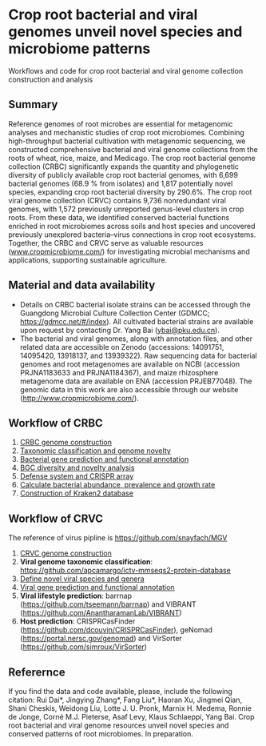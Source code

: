 # Crop root bacterial and viral genomes unveil novel species and microbiome patterns
Workflows and code for crop root bacterial and viral genome collection construction and analysis  

## Summary
Reference genomes of root microbes are essential for metagenomic analyses and mechanistic studies of crop root microbiomes. Combining high-throughput bacterial cultivation with metagenomic sequencing, we constructed comprehensive bacterial and viral genome collections from the roots of wheat, rice, maize, and Medicago. The crop root bacterial genome collection (CRBC) significantly expands the quantity and phylogenetic diversity of publicly available crop root bacterial genomes, with 6,699 bacterial genomes (68.9 % from isolates) and 1,817 potentially novel species, expanding crop root bacterial diversity by 290.6%. The crop root viral genome collection (CRVC) contains 9,736 nonredundant viral genomes, with 1,572 previously unreported genus-level clusters in crop roots. From these data, we identified conserved bacterial functions enriched in root microbiomes across soils and host species and uncovered previously unexplored bacteria–virus connections in crop root ecosystems. Together, the CRBC and CRVC serve as valuable resources (www.cropmicrobiome.com/) for investigating microbial mechanisms and applications, supporting sustainable agriculture.

## Material and data availability
- Details on CRBC bacterial isolate strains can be accessed through the Guangdong Microbial Culture Collection Center (GDMCC; https://gdmcc.net/#/index). All cultivated bacterial strains are available upon request by contacting Dr. Yang Bai (ybai@pku.edu.cn).
- The bacterial and viral genomes, along with annotation files, and other related data are accessible on Zenodo (accessions: 14091751, 14095420, 13918137, and 13939322). Raw sequencing data for bacterial genomes and root metagenomes are available on NCBI (accession PRJNA1183633 and PRJNA1184367), and maize rhizosphere metagenome data are available on ENA (accession PRJEB77048). The genomic data in this work are also accessible through our website (http://www.cropmicrobiome.com/).

## Workflow of CRBC
1. [CRBC genome construction](CRBC_workflow/CRBC_genome_construction)
2. [Taxonomic classification and genome novelty](CRBC_workflow/Taxonomic_classification_and_genome_novelty)
3. [Bacterial gene prediction and functional annotation](CRBC_workflow/Gene_prediction_and_functional_annotation)
4. [BGC diversity and novelty analysis](BGC_diversity_and_novelty_analysis)
5. [Defense system and CRlSPR array](Defense_system_and_CRISPR_array)
6. [Calculate bacterial abundance, prevalence and growth rate](Bacterial_abundance_and_growth_rate)
7. [Construction of Kraken2 database](Generate_of_Kraken2_database)
  
## Workflow of CRVC  
The reference of virus pipline is https://github.com/snayfach/MGV 
1. [CRVC genome construction](CRVC_workflow/CRVC_gene_prediction_and_functional_annotation.md)
2. **Viral genome taxonomic classification**: https://github.com/apcamargo/ictv-mmseqs2-protein-database
3. [Define novel viral species and genera](CRVC_workflow/Species_Genus_level_clustering.md)
4. [Viral gene prediction and functional annotation](CRVC_workflow/CRVC_gene_prediction_and_functional_annotation.md)
5. **Viral lifestyle prediction**: barrnap (https://github.com/tseemann/barrnap) and VIBRANT (https://github.com/AnantharamanLab/VIBRANT)
6. **Host prediction**: CRISPRCasFinder (https://github.com/dcouvin/CRISPRCasFinder), geNomad (https://portal.nersc.gov/genomad) and VirSorter (https://github.com/simroux/VirSorter)


## Referernce
If you find the data and code available, please, include the following citation:
Rui Dai*, Jingying Zhang*, Fang Liu*, Haoran Xu, Jingmei Qian, Shani Cheskis, Weidong Liu, Lotte J. U. Pronk, Marnix H. Medema, Ronnie de Jonge, Corné M.J. Pieterse, Asaf Levy, Klaus Schlaeppi, Yang Bai. Crop root bacterial and viral genome resources unveil novel species and conserved patterns of root microbiomes. In preparation.

